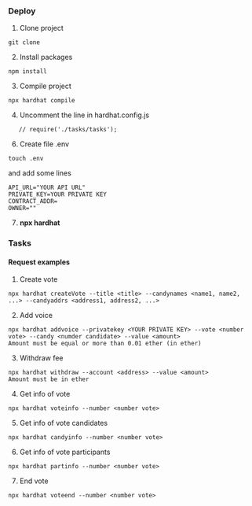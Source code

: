 ### Deploy

1. Clone project
```
git clone
```
2. Install packages
```
npm install
```
3. Compile project
```
npx hardhat compile
```
4. Uncomment the line in hardhat.config.js
```
   // require('./tasks/tasks');
```
6. Create file .env
```
touch .env
```
and add some lines
```
API_URL="YOUR API URL"
PRIVATE_KEY=YOUR PRIVATE KEY
CONTRACT_ADDR=
OWNER=""
```
7. **npx hardhat**

### Tasks
#### Request examples

1. Create vote
```
npx hardhat createVote --title <title> --candynames <name1, name2, ...> --candyaddrs <address1, address2, ...>
```
2. Add voice
```
npx hardhat addvoice --privatekey <YOUR PRIVATE KEY> --vote <number vote> --candy <numder candidate> --value <amount>
Amount must be equal or more than 0.01 ether (in ether)
```
3. Withdraw fee
```
npx hardhat withdraw --account <address> --value <amount>
Amount must be in ether
```
4. Get info of vote
```
npx hardhat voteinfo --number <number vote>
```
5. Get info of vote candidates
```
npx hardhat candyinfo --number <number vote>
```
6. Get info of vote participants
```
npx hardhat partinfo --number <number vote>
```
7. End vote
```
npx hardhat voteend --number <number vote>
```
